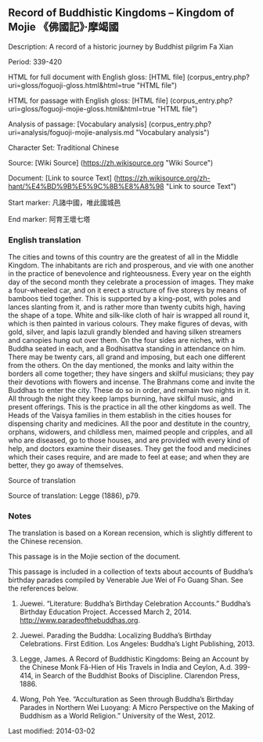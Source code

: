 ##  Record of Buddhistic Kingdoms – Kingdom of Mojie 《佛國記》‧摩竭國

Description: A record of a historic journey by Buddhist pilgrim Fa Xian

Period: 339-420

HTML for full document with English gloss: [HTML file] (corpus_entry.php?uri=gloss/foguoji-gloss.html&html=true "HTML file")

HTML for passage with English gloss: [HTML file] (corpus_entry.php?uri=gloss/foguoji-mojie-gloss.html&html=true "HTML file")

Analysis of passage: [Vocabulary analysis] (corpus_entry.php?uri=analysis/foguoji-mojie-analysis.md "Vocabulary analysis")

Character Set: Traditional Chinese

Source: [Wiki Source] (https://zh.wikisource.org "Wiki Source")

Document: [Link to source Text] (https://zh.wikisource.org/zh-hant/%E4%BD%9B%E5%9C%8B%E8%A8%98 "Link to source Text")

Start marker: 凡諸中國，唯此國城邑

End marker: 阿育王壞七塔

### English translation

The cities and towns of this country are the greatest of all in the Middle Kingdom. The inhabitants are rich and prosperous, and vie with one another in the practice of benevolence and righteousness. Every year on the eighth day of the second month they celebrate a procession of images. They make a four-wheeled car, and on it erect a structure of five storeys by means of bamboos tied together. This is supported by a king-post, with poles and lances slanting from it, and is rather more than twenty cubits high, having the shape of a tope. White and silk-like cloth of hair is wrapped all round it, which is then painted in various colours. They make figures of devas, with gold, silver, and lapis lazuli grandly blended and having silken streamers and canopies hung out over them. On the four sides are niches, with a Buddha seated in each, and a Bodhisattva standing in attendance on him. There may be twenty cars, all grand and imposing, but each one different from the others. On the day mentioned, the monks and laity within the borders all come together; they have singers and skilful musicians; they pay their devotions with flowers and incense. The Brahmans come and invite the Buddhas to enter the city. These do so in order, and remain two nights in it. All through the night they keep lamps burning, have skilful music, and present offerings. This is the practice in all the other kingdoms as well. The Heads of the Vaisya families in them establish in the cities houses for dispensing charity and medicines. All the poor and destitute in the country, orphans, widowers, and childless men, maimed people and cripples, and all who are diseased, go to those houses, and are provided with every kind of help, and doctors examine their diseases. They get the food and medicines which their cases require, and are made to feel at ease; and when they are better, they go away of themselves.

Source of translation

Source of translation: Legge (1886), p79.

### Notes

The translation is based on a Korean recension, which is slightly different to the Chinese recension.

This passage is in the Mojie section of the document.

This passage is included in a collection of texts about accounts of Buddha’s birthday parades compiled by Venerable Jue Wei of Fo Guang Shan. See the references below.

1. Juewei. “Literature: Buddha’s Birthday Celebration Accounts.” Buddha’s Birthday Education Project. Accessed March 2, 2014. <a href="http://www.paradeofthebuddhas.org">http://www.paradeofthebuddhas.org</a>.

2. Juewei. Parading the Buddha: Localizing Buddha’s Birthday Celebrations. First Edition. Los Angeles: Buddha’s Light Publishing, 2013.

3. Legge, James. A Record of Buddhistic Kingdoms: Being an Account by the Chinese Monk Fâ-Hien of His Travels in India and Ceylon, A.d. 399-414, in Search of the Buddhist Books of Discipline. Clarendon Press, 1886.

4. Wong, Poh Yee. “Acculturation as Seen through Buddha’s Birthday Parades in Northern Wei Luoyang: A Micro Perspective on the Making of Buddhism as a World Religion.” University of the West, 2012.

Last modified: 2014-03-02
